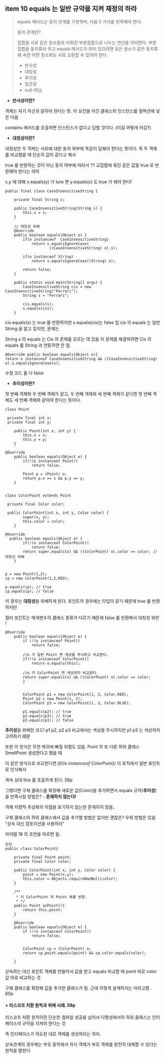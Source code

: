 ## item 10 equals 는 일반 규약을 지켜 재정의 하라

> equals 메서드는 동치 관계를 구현하며, 다음 5 가지를 만족해야 한다.
>
> 동치 관계란?
>
> 집합을 서로 같은 원소들로 이뤄진 부분집합으로 나누는 연산을 의미한다.
> 부분 집합을 동치류라 하고 equals 메서드가 의미 있으려면 모든 원소가 같은 동치류에 속한 어떤
> 원소와도 서로 교환할 수 있어야 한다.
>
>* 반사성
>* 대칭성
>* 추이성
>* 일관성
>* null-아님

* **반사성이란?**

객체는 자기 자신과 같아야 한다는 뜻. 이 요건을 어긴 클래스의 인스턴스를 컬렉션에 넣은 다음

contains 메서드를 호출하면 인스턴스가 없다고 답할 것이다. (이걸 어떻게 어김?)

* **대칭성이란?**

대칭성은 두 객체는 서로에 대한 동치 여부에 똑같이 답해야 한다는 뜻이다. 즉 두 객체를 비교했을 때 단순히 값이 같다고 해서

true 를 반환하는 것이 아닌 동치 여부에 따라서 ?? 교집합에 묶인 같은 값을 true 로 반환해야 한다는 의미

x,y 에 대해 x.equals(y) 가 ture 면 y.equals(x) 도 true 가 돼야 한다!

```
public final class CaseInsensitiveString {

    private final String s;

    public CaseInsensitiveString(String s) {
        this.s = s;
    }

    // 대칭성 위배
    @Override
    public boolean equals(Object o) {
        if(o instanceof  CaseInsensitiveString)
            return s.equalsIgnoreCase(
                    ((CaseInsensitiveString) o).s);

        if(o instanceof String)
            return s.equalsIgnoreCase((String) o);

        return false;
    }

    public static void main(String[] args) {
        CaseInsensitiveString cis = new CaseInsensitiveString("Ferrari");
        String s = "Ferrari";

        cis.equals(s);
        s.equals(cis);
    }
```
cis.equals(s) 는 true 를 반환하지만 s.equals(cis)는 false 임 cis 의 equals 는 일반 String 을 알고 있지만, 문제는

String s 의 equals 는 Cis 의 존재를 모르는 데 있음 이 문제를 해결하려면 Cis 의 equals 를 String 과 연동하면 안 됨.

```
@Override public boolean equals(Object o){
return o instanceof CaseInsensitiveString && ((CaseInsensitiveString) o).s.equalsIgnoreCase(s);
```
수정 코드 둘 다 false 



* **추이성이란?**

첫 번째 객체와 두 번째 객체가 같고, 두 번째 객체와 세 번째 객체가 같다면 첫 번째 객체도 세 번째 객체와 같아야 한다는 뜻이다.

```
class Point

 private final int x;
 private final int y;

    public Point(int x, int y) {
        this.x = x;
        this.y = y;
    }
    
@Override
    public boolean equals(Object o) {
        if(!(o instanceof Point))
            return false;

        Point p = (Point) o;
        return p.x == x && p.y == y;
    }
    
    
class ColorPoint extends Point

 private final Color color;

 public ColorPoint(int x, int y, Color color) {
        super(x, y);
        this.color = color;
    }

@Override
  public boolean equals(Object o) {
        if(!(o instanceof ColorPoint))
            return false;
        return super.equals(o) && ((ColorPoint) o).color == color; // 대칭성 위배
    }


p = new Point(1,2);
cp = new ColorPoint(1,2,RED);

p.equals(cp); // true
cp.equals(p); // false
```
이 경우는 **대칭성**을 위배하게 된다. 포인트의 경우에는 타입이 같기 때문에 true 를 반환하지만

컬러 포인트는 매개변수의 클래스 종류가 다르기 때문에 false 를 반환해서 대칭성 위반 !


```
@Override
    public boolean equals(Object o) {
        if (!(o instanceof Point))
            return false;

        //o 가 일반 Point 면 색상을 무시하고 비교한다.
        if(!(o instanceof ColorPoint))
            return o.equals(this);

        //o 가 ColorPoint 면 색상까지 비교한다.
        return super.equals(o) && ((ColorPoint) o).color == color;
        }
        

        ColorPoint p1 = new ColorPoint(1, 2, Color.RED);
        Point p2 = new Point(1, 2);
        ColorPoint p3 = new ColorPoint(1, 2, Color.BLUE);
        
        p1.equals(p2); // true
        p2.equals(p3); // true
        p3.equals(p1); // false
```
**추이성**을 위배한 코드! p1 p2, p2 p3 비교에서는 색상을 무시하지만 p1 p3 는 색상까지 고려하기 떄문

또한 이 방식은 무한 재귀에 빠질 위험도 있음. Point 의 또 다른 하위 클래스 SmellPoint 생성한다고 했을 때 

이 같은 방식으로 비교한다면 *if(!(o instanceof ColorPoint))* 이 로직에서 일반 포인트로 인식해서 

계속 상대 this 를 호출하게 된다. 58p

그렇다면 구체 클래스를 확장해 새로운 값(Color)을 추가하면서 equals 규약(**추이성**)을 만족시킬 방법은? - **존재하지 않는다!**

객체 지향적 추상화의 이점을 포기하지 않는한 존재하지 않음..

구체 클래스의 하위 클래스에서 값을 추가할 방법은 없지만 괜찮은? 우회 방법은 있음 "상속 대신 컴포지션을 사용하라"

아이템 18 의 조언을 따르면 됨.
```
조언
public class ColorPoint{

    private final Point point;
    private final Color color;

    public ColorPoint(int x, int y, Color color) {
        point = new Point(x,y);
        this.color = Objects.requireNonNull(color);
    }

    /**
     * 이 ColorPoint 의 Point 뷰를 반환.
     * */
    public Point asPoint(){
        return this.point;
    }

    @Override
    public boolean equals(Object o) {
        if (!(o instanceof ColorPoint))
            return false;


        ColorPoint cp = (ColorPoint) o;
        return cp.point.equals(point) && cp.color.equals(color);

    }
```
상속하는 대신 포인트 객체를 만들어서 값을 받고 equals 비교할 때 point 따로 color 값 따로 비교하는 것

구체 클래스를 확장해 값을 추가한 클래스가 됨. 근데 이렇게 설계하지는 마라고함.. 60p


#### + 리스코프 치환 원칙과 위배 사례. 59p

리스코프 치환 원칙이란 단순한 컴파일 성공을 넘어서 다형성에서의 하위 클래스는 인터페이스의 규약을 지켜야 한다는 것

즉 인터페이스가 의도한 대로 객체를 생성하라는 의미.

상속관계의 경우에는 부모 동작에서 자식 객체가 부모 객체를 완전히 대체할 수 있다는 원칙을 말한다.

```


```




